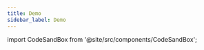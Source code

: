 ```yaml
---
title: Demo
sidebar_label: Demo
---
```


import CodeSandBox from '@site/src/components/CodeSandBox';

<CodeSandBox />
